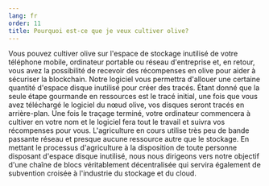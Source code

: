 ```yaml
---
lang: fr
order: 11
title: Pourquoi est-ce que je veux cultiver olive?
---
```

Vous pouvez cultiver olive sur l'espace de stockage inutilisé de votre téléphone mobile, ordinateur portable ou réseau d'entreprise et, en retour, vous avez la possibilité de recevoir des récompenses en olive pour aider à sécuriser la blockchain. Notre logiciel vous permettra d'allouer une certaine quantité d'espace disque inutilisé pour créer des tracés. Étant donné que la seule étape gourmande en ressources est le tracé initial, une fois que vous avez téléchargé le logiciel du nœud olive, vos disques seront tracés en arrière-plan. Une fois le traçage terminé, votre ordinateur commencera à cultiver en votre nom et le logiciel fera tout le travail et suivra vos récompenses pour vous. L'agriculture en cours utilise très peu de bande passante réseau et presque aucune ressource autre que le stockage. En mettant le processus d'agriculture à la disposition de toute personne disposant d'espace disque inutilisé, nous nous dirigeons vers notre objectif d'une chaîne de blocs véritablement décentralisée qui servira également de subvention croisée à l'industrie du stockage et du cloud.
